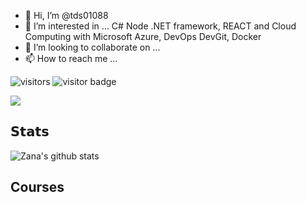 - 👋 Hi, I’m @tds01088
- 👀 I’m interested in ... C#  Node  .NET framework, REACT and Cloud Computing with Microsoft Azure, DevOps DevGit, Docker
- 💞️ I’m looking to collaborate on ...
- 📫 How to reach me ...

<!---
tds01088/tds01088 is a ✨ special ✨ repository because its `README.md` (this file) appears on your GitHub profile.
You can click the Preview link to take a look at your changes.
--->
 

![visitors](https://page-views.glitch.me/badge?page_id=tds01088.tds01088&left_text=My%20Page%20Visitors)
![visitor badge](https://visitor-badge.glitch.me/badge?page_id=tds01088.tds01088&left_text=My%20Page%20Visitors)



![](https://vistr.dev/badge?page_id=tds01088.tds01088)



## 𝗦𝘁𝗮𝘁𝘀

![Zana's github stats](https://github-readme-stats.vercel.app/api?username=tds01088&show_icons=true&theme=dracula)

## Courses

